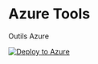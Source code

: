 # Azure Tools
Outils Azure

[![Deploy to Azure](https://azuredeploy.net/deploybutton.svg)](https://deploy.azure.com/?repository=https://github.com/cyrilGFI/AutomationAccount/ArmPs1_1.json)
